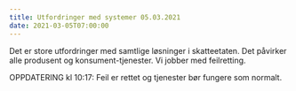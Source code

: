 ```yaml
---
title: Utfordringer med systemer 05.03.2021
date: 2021-03-05T07:00:00
---
```

Det er store utfordringer med samtlige løsninger i skatteetaten. Det påvirker alle produsent og konsument-tjenester.
Vi jobber med feilretting.

OPPDATERING kl  10:17: Feil er rettet og tjenester bør fungere som normalt.
